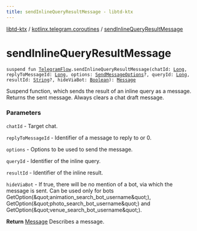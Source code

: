 ```yaml
---
title: sendInlineQueryResultMessage - libtd-ktx
---
```


[libtd-ktx](../index.html) / [kotlinx.telegram.coroutines](index.html) / [sendInlineQueryResultMessage](./send-inline-query-result-message.html)

# sendInlineQueryResultMessage

`suspend fun `[`TelegramFlow`](../kotlinx.telegram.core/-telegram-flow/index.html)`.sendInlineQueryResultMessage(chatId: `[`Long`](https://kotlinlang.org/api/latest/jvm/stdlib/kotlin/-long/index.html)`, replyToMessageId: `[`Long`](https://kotlinlang.org/api/latest/jvm/stdlib/kotlin/-long/index.html)`, options: `[`SendMessageOptions`](https://tdlibx.github.io/td/docs/org/drinkless/td/libcore/telegram/TdApi/SendMessageOptions.html)`?, queryId: `[`Long`](https://kotlinlang.org/api/latest/jvm/stdlib/kotlin/-long/index.html)`, resultId: `[`String`](https://kotlinlang.org/api/latest/jvm/stdlib/kotlin/-string/index.html)`?, hideViaBot: `[`Boolean`](https://kotlinlang.org/api/latest/jvm/stdlib/kotlin/-boolean/index.html)`): `[`Message`](https://tdlibx.github.io/td/docs/org/drinkless/td/libcore/telegram/TdApi/Message.html)

Suspend function, which sends the result of an inline query as a message. Returns the sent
message. Always clears a chat draft message.

### Parameters

`chatId` - Target chat.

`replyToMessageId` - Identifier of a message to reply to or 0.

`options` - Options to be used to send the message.

`queryId` - Identifier of the inline query.

`resultId` - Identifier of the inline result.

`hideViaBot` - If true, there will be no mention of a bot, via which the message is sent. Can
be used only for bots GetOption(&amp;quot;animation_search_bot_username&amp;quot;),
GetOption(&amp;quot;photo_search_bot_username&amp;quot;) and
GetOption(&amp;quot;venue_search_bot_username&amp;quot;).

**Return**
[Message](https://tdlibx.github.io/td/docs/org/drinkless/td/libcore/telegram/TdApi/Message.html) Describes a message.

